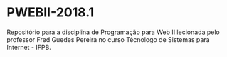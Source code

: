 # PWEBII-2018.1
Repositório para a disciplina de Programação para Web II lecionada pelo professor Fred Guedes Pereira no curso Técnologo de Sistemas para Internet - IFPB.

